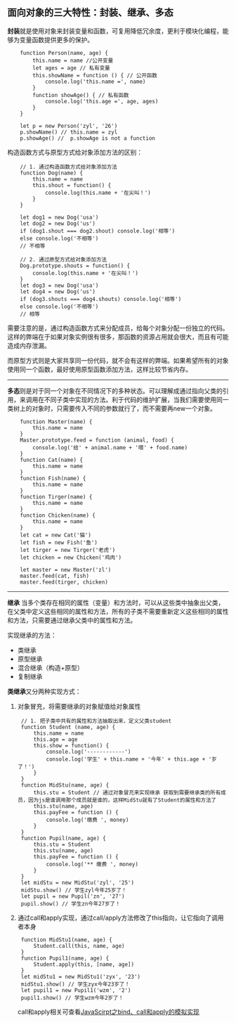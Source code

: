 ## 面向对象的三大特性：封装、继承、多态

**封装**就是使用对象来封装变量和函数，可复用降低冗余度，更利于模块化编程，能够为变量函数提供更多的保护。

        function Person(name, age) {
            this.name = name //公开变量
            let ages = age // 私有变量
            this.showName = function () { // 公开函数
                console.log('this.name =', name)
            }
            function showAge() { // 私有函数
                console.log('this.age =', age, ages)
            }
        }

        let p = new Person('zyl', '26')
        p.showName() // this.name = zyl
        p.showAge() //  p.showAge is not a function

构造函数方式与原型方式给对象添加方法的区别：

        // 1. 通过构造函数方式给对象添加方法
        function Dog(name) {
            this.name = name
            this.shout = function() {
                console.log(this.name + '在尖叫！')
            }
        }

        let dog1 = new Dog('usa')
        let dog2 = new Dog('us')
        if (dog1.shout === dog2.shout) console.log('相等')
        else console.log('不相等')
        // 不相等

        // 2. 通过原型方式给对象添加方法
        Dog.prototype.shouts = function() {
            console.log(this.name + '在尖叫！')
        }
        let dog3 = new Dog('usa')
        let dog4 = new Dog('us')
        if (dog3.shouts === dog4.shouts) console.log('相等')
        else console.log('不相等')
        // 相等

需要注意的是，通过构造函数方式来分配成员，给每个对象分配一份独立的代码。这样的弊端在于如果对象实例很有很多，那函数的资源占用就会很大，而且有可能造成内存泄漏。

而原型方式则是大家共享同一份代码，就不会有这样的弊端。如果希望所有的对象使用同一个函数，最好使用原型函数添加方法，这样比较节省内存。

---

**多态**则是对于同一个对象在不同情况下的多种状态。可以理解成通过指向父类的引用，来调用在不同子类中实现的方法。利于代码的维护扩展，当我们需要使用同一类树上的对象时，只需要传入不同的参数就行了，而不需要再new一个对象。

        function Master(name) {
            this.name = name
        }
        Master.prototype.feed = function (animal, food) {
            console.log('给' + animal.name + '喂' + food.name)
        }
        function Cat(name) {
            this.name = name
        }
        function Fish(name) {
            this.name = name
        }
        function Tirger(name) {
            this.name = name
        }
        function Chicken(name) {
            this.name = name
        }
        let cat = new Cat('猫')
        let fish = new Fish('鱼')
        let tirger = new Tirger('老虎')
        let chicken = new Chicken('鸡肉')

        let master = new Master('zl')
        master.feed(cat, fish)
        master.feed(tirger, chicken)

--- 
**继承** 当多个类存在相同的属性（变量）和方法时，可以从这些类中抽象出父类，在父类中定义这些相同的属性和方法，所有的子类不需要重新定义这些相同的属性和方法，只需要通过继承父类中的属性和方法。

实现继承的方法：
- 类继承
- 原型继承
- 混合继承（构造+原型）
- 复制继承

**类继承**又分两种实现方式：
1. 对象冒充，将需要继承的对象赋值给对象属性

        // 1. 把子类中共有的属性和方法抽取出来，定义父类student
        function Student (name, age) {
            this.name = name
            this.age = age
            this.show = function() {
                console.log('------------')
                console.log('学生' + this.name + '今年' + this.age + '岁了！')
            }
        }
        function MidStu(name, age) {
            this.stu = Student // 通过对象冒充来实现继承 获取到需要继承类的所有成员，因为js是谁调用那个成员就是谁的，这样MidStu就有了Student的属性和方法了
            this.stu(name, age)
            this.payFee = function () {
                console.log('缴费 ', money)
            }
        }
        function Pupil(name, age) {
            this.stu = Student
            this.stu(name, age)
            this.payFee = function () {
                console.log('** 缴费 ', money)
            }
        }
        let midStu = new MidStu('zyl', '25')
        midStu.show() // 学生zyl今年25岁了！
        let pupil = new Pupil('zn', '27')
        pupil.show() // 学生zn今年27岁了！

2. 通过call和apply实现，通过call/apply方法修改了this指向，让它指向了调用者本身

        function MidStu1(name, age) {
            Student.call(this, name, age)
        }
        function Pupil1(name, age) {
            Student.apply(this, [name, age])
        }
        let midStu1 = new MidStu1('zyx', '23')
        midStu1.show() // 学生zyx今年23岁了！
        let pupil1 = new Pupil1('wzm', '2')
        pupil1.show() // 学生wzm今年2岁了！

    call和apply相关可查看[JavaScirpt之bind、call和apply的模拟实现](https://github.com/zzyundragon/Blog/issues/3)    


